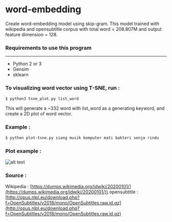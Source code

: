 # word-embedding

Create word-embedding model using skip-gram. This model trained with wikipedia and opensubtitle corpus with total word = 208.807M and output feature dimension = 128.


### Requirements to use this program
--------
  - Python 2 or 3
  - Gensim
  - sklearn



### To visualizing word vector using T-SNE, run :

``` bash
$ python3 tsne_plot.py list_word
```
This will generate a ~332 word with list_word as a generating keyword, and create
a 2D plot of word vector.

### Example :
```bash
$ python plot-tsne.py siang musik komputer mati bakteri senja rindu
```

### Plot example :
![alt text](tsne_plot.jpg)
### Source :
Wikipedia : [https://dumps.wikimedia.org/idwiki/20200101/](https://dumps.wikimedia.org/idwiki/20200101/)\
opensubtitle : [http://opus.nlpl.eu/download.php?f=OpenSubtitles/v2018/mono/OpenSubtitles.raw.id.gz](http://opus.nlpl.eu/download.php?f=OpenSubtitles/v2018/mono/OpenSubtitles.raw.id.gz)
